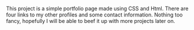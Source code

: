 This project is a simple portfolio page made using CSS and Html. There are four links to my other profiles and some contact information. Nothing too fancy, hopefully I will be able to beef it up with more projects later on.
